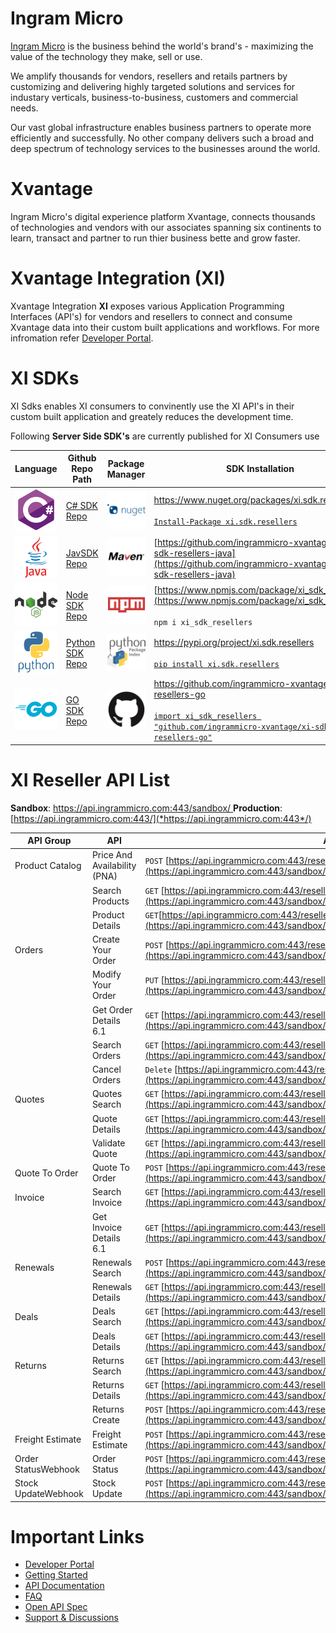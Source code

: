 # Ingram Micro

[Ingram Micro](https://www.ingrammicro.com/) is the business behind the world's brand's - maximizing the value of the technology they make, sell or use.

We amplify thousands for vendors, resellers and retails partners by customizing and delivering highly targeted solutions and services for industary verticals, business-to-business, customers and commercial needs.

Our vast global infrastructure enables business partners to operate more efficiently and successfully. No other company delivers such a broad and deep spectrum of technology services to the businesses around the world.

# Xvantage

Ingram Micro's digital experience platform Xvantage, connects thousands of technologies and vendors with our associates spanning six continents to learn, transact and partner to run thier business bette and grow faster.

# Xvantage Integration (XI)

Xvantage Integration **XI** exposes various Application Programming Interfaces (API's) for vendors and resellers to connect and consume Xvantage data into their custom built applications and workflows. For more infromation refer [Developer Portal](https://developer.ingrammicro.com/ "Developer Portal").

# XI SDKs

XI Sdks enables XI consumers to convinently use the XI API's in their custom built application and greately reduces the development time.

Following **Server Side SDK's** are currently published for XI Consumers use

| Language                                                  | Github Repo Path                                                                                                    | Package Manager                                        | SDK Installation                                                                                                                                                                                                     |
| --------------------------------------------------------- | ------------------------------------------------------------------------------------------------------------------- | ------------------------------------------------------ | -------------------------------------------------------------------------------------------------------------------------------------------------------------------------------------------------------------------- |
| ![C#](assets/icons/csharp/csharp-original.svg)              | [C# SDK Repo](https://github.com/ingrammicro-xvantage/xi-sdk-csharp)                                                   | ![NuGet](assets/icons/nuget/nuget-original-wordmark.svg) | [https://www.nuget.org/packages/xi.sdk.resellers<br /><br />`Install-Package xi.sdk.resellers`](https://www.nuget.org/packages/xi.sdk.resellers)                                                                      |
| ![Java](assets/icons/java/java-original-wordmark.svg)       | [Jav](https://github.com/ingrammicro-xvantage/xi-sdk-java)[SDK Repo](https://github.com/ingrammicro-xvantage/xi-sdk-java) | ![Maven](assets/icons/maven/maven-original-wordmark.svg) | [https://github.com/ingrammicro-xvantage/xi-sdk-resellers-java](https://github.com/ingrammicro-xvantage/xi-sdk-resellers-java)                                                                                          |
| ![Node](assets/icons/nodejs/nodejs-original-wordmark.svg)   | [Node SDK Repo](https://github.com/ingrammicro-xvantage/xi-sdk-node)                                                   | ![NPM](assets/icons/npm/npm-original-wordmark.svg)       | [https://www.npmjs.com/package/xi_sdk_resellers](https://www.npmjs.com/package/xi_sdk_resellers) <br /><br />`npm i xi_sdk_resellers`                                                                                 |
| ![Python](assets/icons/python/python-original-wordmark.svg) | [Python SDK Repo](https://github.com/ingrammicro-xvantage/xi-sdk-python)                                               | ![PyPi](assets/icons/pypi/pypi-original-wordmark.svg)    | [https://pypi.org/project/xi.sdk.resellers<br /><br />`pip install xi.sdk.resellers`](https://www.npmjs.com/package/xi_sdk_resellers)                                                                                 |
| ![Go](assets/icons/go/go-original-wordmark.svg)             | [GO SDK Repo](https://github.com/ingrammicro-xvantage/xi-sdk-go)                                                       | ![Go Modules](assets/icons/github/github-original.svg)   | [https://github.com/ingrammicro-xvantage/xi-sdk-resellers-go<br /><br />`import xi_sdk_resellers "github.com/ingrammicro-xvantage/xi-sdk-resellers-go"`](https://github.com/ingrammicro-xvantage/xi-sdk-resellers-go) |

# XI Reseller API List

**Sandbox**: [https://api.ingrammicro.com:443/sandbox/
](https://api.ingrammicro.com/resellers/v6)**Production**: [https://api.ingrammicro.com:443/](*https://api.ingrammicro.com:443*/)

| **API Group** | **API**                | **API Url**                                                                                                                                                              |
| ------------------- | ---------------------------- | ------------------------------------------------------------------------------------------------------------------------------------------------------------------------------ |
| Product Catalog     | Price And Availability (PNA) | `POST` [https://api.ingrammicro.com:443/resellers/v6/catalog/priceandavailability](https://api.ingrammicro.com:443/sandbox/resellers/v6/catalog/priceandavailability)          |
|                     | Search Products              | `GET` [https://api.ingrammicro.com:443/resellers/v6/catalog](https://api.ingrammicro.com:443/sandbox/resellers/v6/catalog)                                                     |
|                     | Product Details              | `GET`[https://api.ingrammicro.com:443/resellers/v6/catalog/details/{ingramPartNumber}](https://api.ingrammicro.com:443/sandbox/resellers/v6/catalog/details/{ingramPartNumber}) |
| Orders              | Create Your Order            | `POST` [https://api.ingrammicro.com:443/resellers/v6/orders](https://api.ingrammicro.com:443/sandbox/resellers/v6/orders)                                                      |
|                     | Modify Your Order            | `PUT` [https://api.ingrammicro.com:443/resellers/v6/orders/{orderNumber}](https://api.ingrammicro.com:443/sandbox/resellers/v6/orders/{orderNumber})                           |
|                     | Get Order Details 6.1        | `GET` [https://api.ingrammicro.com:443/resellers/v6.1/orders/{ordernumber}](https://api.ingrammicro.com:443/sandbox/resellers/v6.1/orders/{ordernumber})                       |
|                     | Search Orders                | `GET` [https://api.ingrammicro.com:443/resellers/v6/orders/search](https://api.ingrammicro.com:443/sandbox/resellers/v6/orders/search)                                         |
|                     | Cancel Orders                | `Delete` [https://api.ingrammicro.com:443/resellers/v6/orders/{OrderNumber}](https://api.ingrammicro.com:443/sandbox/resellers/v6/orders/{OrderNumber})                        |
| Quotes              | Quotes Search                | `GET` [https://api.ingrammicro.com:443/resellers/v6/quotes/search](https://api.ingrammicro.com:443/sandbox/resellers/v6/quotes/search)                                         |
|                     | Quote Details                | `GET` [https://api.ingrammicro.com:443/resellers/v6/quotes/{quoteNumber}](https://api.ingrammicro.com:443/sandbox/resellers/v6/quotes/{quoteNumber})                           |
|                     | Validate Quote               | `GET` [https://api.ingrammicro.com:443/resellers/v6/q2o/validatequote](https://api.ingrammicro.com:443/sandbox/resellers/v6/q2o/validatequote)                                 |
| Quote To Order      | Quote To Order               | `POST` [https://api.ingrammicro.com:443/resellers/v6/q2o/orders](https://api.ingrammicro.com:443/sandbox/resellers/v6/q2o/orders)                                              |
| Invoice             | Search Invoice               | `GET` [https://api.ingrammicro.com:443/resellers/v6/invoices/](https://api.ingrammicro.com:443/sandbox/resellers/v6/invoices/)                                                 |
|                     | Get Invoice Details 6.1      | `GET` [https://api.ingrammicro.com:443/resellers/v6.1/invoices/{invoiceNumber}](https://api.ingrammicro.com:443/sandbox/resellers/v6.1/invoices/{invoiceNumber})               |
| Renewals            | Renewals Search              | `POST` [https://api.ingrammicro.com:443/resellers/v6/renewals/search](https://api.ingrammicro.com:443/sandbox/resellers/v6/renewals/search)                                    |
|                     | Renewals Details             | `GET` [https://api.ingrammicro.com:443/resellers/v6/renewals/{renewalId}](https://api.ingrammicro.com:443/sandbox/resellers/v6/renewals/{renewalId})                           |
| Deals               | Deals Search                 | `GET` [https://api.ingrammicro.com:443/resellers/v6/deals/search](https://api.ingrammicro.com:443/sandbox/resellers/v6/deals/search)                                           |
|                     | Deals Details                | `GET` [https://api.ingrammicro.com:443/resellers/v6/deals/{dealId}](https://api.ingrammicro.com:443/sandbox/resellers/v6/deals/{dealId})                                       |
| Returns             | Returns Search               | `GET` [https://api.ingrammicro.com:443/resellers/v6/returns/search](https://api.ingrammicro.com:443/sandbox/resellers/v6/returns/search)                                       |
|                     | Returns Details              | `GET` [https://api.ingrammicro.com:443/resellers/v6/returns/{caseRequestNumber}](https://api.ingrammicro.com:443/sandbox/resellers/v6/returns/{caseRequestNumber})             |
|                     | Returns Create               | `POST` [https://api.ingrammicro.com:443/resellers/v6/returns/create](https://api.ingrammicro.com:443/sandbox/resellers/v6/returns/create)                                      |
| Freight Estimate    | Freight Estimate             | `POST` [https://api.ingrammicro.com:443/resellers/v6/freightestimate](https://api.ingrammicro.com:443/sandbox/resellers/v6/freightestimate)                                    |
| Order StatusWebhook | Order Status                 | `POST` [https://api.ingrammicro.com:443/resellers/v1/webhooks/orderstatusevent](https://api.ingrammicro.com:443/sandbox/resellers/v1/webhooks/orderstatusevent)                |
| Stock UpdateWebhook | Stock Update                 | `POST` [https://api.ingrammicro.com:443/resellers/v1/webhooks/availabilityupdate](https://api.ingrammicro.com:443/sandbox/resellers/v1/webhooks/availabilityupdate)            |

# Important Links

* [Developer Portal](https://developer.ingrammicro.com)
* [Getting Started](https://developer.ingrammicro.com/reseller/getting-started/api-overview)
* [API Documentation](https://developer.ingrammicro.com/reseller/api-documentation)
* [FAQ](https://developer.ingrammicro.com/reseller/faq)
* [Open API Spec](https://github.com/ingrammicro-xvantage/xi-sdk-openapispec)
* [Support &amp; Discussions](https://github.com/orgs/ingrammicro-xvantage/discussions)
